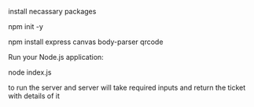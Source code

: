 install necassary packages

npm init -y 

npm install express canvas body-parser qrcode

Run your Node.js application:

node index.js

to run the server and server will take required inputs and return the ticket with details of it
